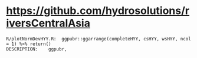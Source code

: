 # https://github.com/hydrosolutions/riversCentralAsia

```console
R/plotNormDevHYY.R:  ggpubr::ggarrange(completeHYY, csHYY, wsHYY, ncol = 1) %>% return()
DESCRIPTION:    ggpubr,

```
